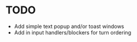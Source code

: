 # TODO

- Add simple text popup and/or toast windows
- Add in input handlers/blockers for turn ordering
